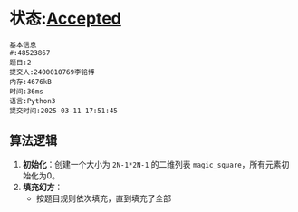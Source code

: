# 状态:[Accepted](http://xzmdsa.openjudge.cn/2025hw2/solution/48523270/)

```
基本信息
#:48523867
题目:2
提交人:2400010769李铭博
内存:4676kB
时间:36ms
语言:Python3
提交时间:2025-03-11 17:51:45
```




## 算法逻辑

1. **初始化**：创建一个大小为 `2N-1*2N-1` 的二维列表 `magic_square`，所有元素初始化为0。
2. **填充幻方**：
   - 按题目规则依次填充，直到填充了全部


